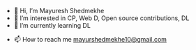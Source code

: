 - 👋 Hi, I’m Mayuresh Shedmekhe
- 👀 I’m interested in CP, Web D, Open source contributions, DL
- 🌱 I’m currently learning DL
<!-- - 💞️ I’m looking to collaborate on ... -->
- 📫 How to reach me mayurshedmekhe10@gmail.com

<!---
shedmekhe/shedmekhe is a ✨ special ✨ repository because its `README.md` (this file) appears on your GitHub profile.
You can click the Preview link to take a look at your changes.
--->
